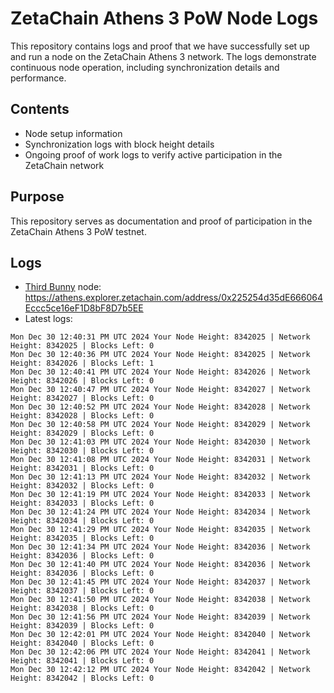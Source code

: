 # ZetaChain Athens 3 PoW Node Logs
This repository contains logs and proof that we have successfully set up and run a node on the ZetaChain Athens 3 network. The logs demonstrate continuous node operation, including synchronization details and performance.

## Contents
- Node setup information
- Synchronization logs with block height details
- Ongoing proof of work logs to verify active participation in the ZetaChain network

## Purpose
This repository serves as documentation and proof of participation in the ZetaChain Athens 3 PoW testnet.

## Logs

- [Third Bunny](https://thirdbunny.xyz/) node: https://athens.explorer.zetachain.com/address/0x225254d35dE666064Eccc5ce16eF1D8bF8D7b5EE
- Latest logs:
```
Mon Dec 30 12:40:31 PM UTC 2024 Your Node Height: 8342025 | Network Height: 8342025 | Blocks Left: 0
Mon Dec 30 12:40:36 PM UTC 2024 Your Node Height: 8342025 | Network Height: 8342026 | Blocks Left: 1
Mon Dec 30 12:40:41 PM UTC 2024 Your Node Height: 8342026 | Network Height: 8342026 | Blocks Left: 0
Mon Dec 30 12:40:47 PM UTC 2024 Your Node Height: 8342027 | Network Height: 8342027 | Blocks Left: 0
Mon Dec 30 12:40:52 PM UTC 2024 Your Node Height: 8342028 | Network Height: 8342028 | Blocks Left: 0
Mon Dec 30 12:40:58 PM UTC 2024 Your Node Height: 8342029 | Network Height: 8342029 | Blocks Left: 0
Mon Dec 30 12:41:03 PM UTC 2024 Your Node Height: 8342030 | Network Height: 8342030 | Blocks Left: 0
Mon Dec 30 12:41:08 PM UTC 2024 Your Node Height: 8342031 | Network Height: 8342031 | Blocks Left: 0
Mon Dec 30 12:41:13 PM UTC 2024 Your Node Height: 8342032 | Network Height: 8342032 | Blocks Left: 0
Mon Dec 30 12:41:19 PM UTC 2024 Your Node Height: 8342033 | Network Height: 8342033 | Blocks Left: 0
Mon Dec 30 12:41:24 PM UTC 2024 Your Node Height: 8342034 | Network Height: 8342034 | Blocks Left: 0
Mon Dec 30 12:41:29 PM UTC 2024 Your Node Height: 8342035 | Network Height: 8342035 | Blocks Left: 0
Mon Dec 30 12:41:34 PM UTC 2024 Your Node Height: 8342036 | Network Height: 8342036 | Blocks Left: 0
Mon Dec 30 12:41:40 PM UTC 2024 Your Node Height: 8342036 | Network Height: 8342036 | Blocks Left: 0
Mon Dec 30 12:41:45 PM UTC 2024 Your Node Height: 8342037 | Network Height: 8342037 | Blocks Left: 0
Mon Dec 30 12:41:50 PM UTC 2024 Your Node Height: 8342038 | Network Height: 8342038 | Blocks Left: 0
Mon Dec 30 12:41:56 PM UTC 2024 Your Node Height: 8342039 | Network Height: 8342039 | Blocks Left: 0
Mon Dec 30 12:42:01 PM UTC 2024 Your Node Height: 8342040 | Network Height: 8342040 | Blocks Left: 0
Mon Dec 30 12:42:06 PM UTC 2024 Your Node Height: 8342041 | Network Height: 8342041 | Blocks Left: 0
Mon Dec 30 12:42:12 PM UTC 2024 Your Node Height: 8342042 | Network Height: 8342042 | Blocks Left: 0
```
